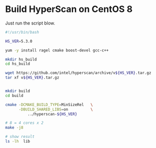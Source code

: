 # Build HyperScan on CentOS 8

Just run the script blow.

```bash
#!/usr/bin/bash

HS_VER=5.3.0

yum -y install ragel cmake boost-devel gcc-c++

mkdir hs_build
cd hs_build

wget https://github.com/intel/hyperscan/archive/v${HS_VER}.tar.gz
tar xf v${HS_VER}.tar.gz


mkdir build
cd build

cmake -DCMAKE_BUILD_TYPE=MinSizeRel   \
      -DBUILD_SHARED_LIBS=on          \
          ../hyperscan-${HS_VER}

# 8 = 4 cores x 2
make -j8 

# show result
ls -lh  lib
```
